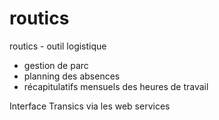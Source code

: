 routics
=======

routics - outil logistique

* gestion de parc
* planning des absences
* récapitulatifs mensuels des heures de travail

Interface Transics via les web services
